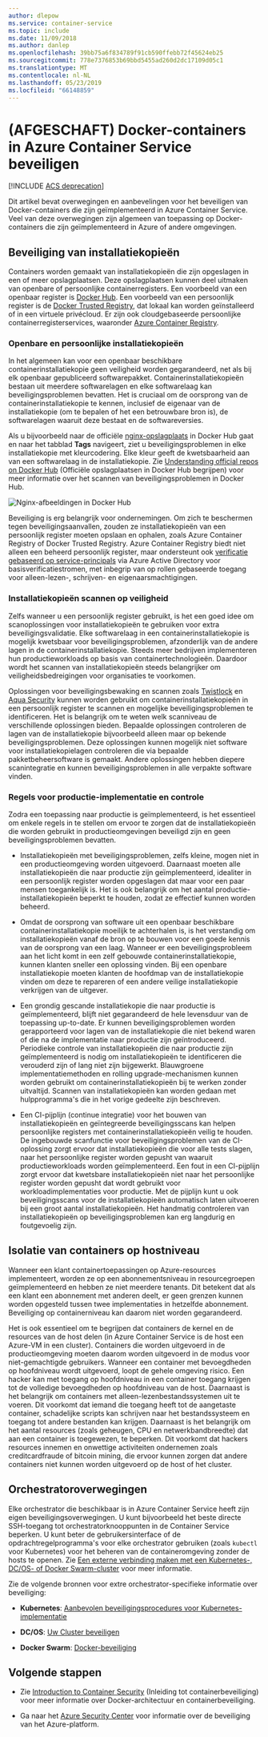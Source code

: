 ```yaml
---
author: dlepow
ms.service: container-service
ms.topic: include
ms.date: 11/09/2018
ms.author: danlep
ms.openlocfilehash: 39bb75a6f834789f91cb590ffebb72f45624eb25
ms.sourcegitcommit: 778e7376853b69bbd5455ad260d2dc17109d05c1
ms.translationtype: MT
ms.contentlocale: nl-NL
ms.lasthandoff: 05/23/2019
ms.locfileid: "66148859"
---
```

# <a name="deprecated-securing-docker-containers-in-azure-container-service"></a>(AFGESCHAFT) Docker-containers in Azure Container Service beveiligen

[!INCLUDE [ACS deprecation](container-service-deprecation.md)]

Dit artikel bevat overwegingen en aanbevelingen voor het beveiligen van Docker-containers die zijn geïmplementeerd in Azure Container Service. Veel van deze overwegingen zijn algemeen van toepassing op Docker-containers die zijn geïmplementeerd in Azure of andere omgevingen. 

## <a name="image-security"></a>Beveiliging van installatiekopieën

Containers worden gemaakt van installatiekopieën die zijn opgeslagen in een of meer opslagplaatsen. Deze opslagplaatsen kunnen deel uitmaken van openbare of persoonlijke containerregisters. Een voorbeeld van een openbaar register is [Docker Hub](https://hub.docker.com/). Een voorbeeld van een persoonlijk register is de [Docker Trusted Registry](https://docs.docker.com/datacenter/dtr/2.0/), dat lokaal kan worden geïnstalleerd of in een virtuele privécloud. Er zijn ook cloudgebaseerde persoonlijke containerregisterservices, waaronder [Azure Container Registry](../articles/container-registry/container-registry-intro.md).

### <a name="public-and-private-images"></a>Openbare en persoonlijke installatiekopieën
In het algemeen kan voor een openbaar beschikbare containerinstallatiekopie geen veiligheid worden gegarandeerd, net als bij elk openbaar gepubliceerd softwarepakket. Containerinstallatiekopieën bestaan uit meerdere softwarelagen en elke softwarelaag kan beveiligingsproblemen bevatten. Het is cruciaal om de oorsprong van de containerinstallatiekopie te kennen, inclusief de eigenaar van de installatiekopie (om te bepalen of het een betrouwbare bron is), de softwarelagen waaruit deze bestaat en de softwareversies. 

Als u bijvoorbeeld naar de officiële [nginx-opslagplaats](https://hub.docker.com/_/nginx/) in Docker Hub gaat en naar het tabblad **Tags** navigeert, ziet u beveiligingsproblemen in elke installatiekopie met kleurcodering. Elke kleur geeft de kwetsbaarheid aan van een softwarelaag in de installatiekopie. Zie [Understanding official repos on Docker Hub](https://blog.docker.com/2015/06/understanding-official-repos-docker-hub/) (Officiële opslagplaatsen in Docker Hub begrijpen) voor meer informatie over het scannen van beveiligingsproblemen in Docker Hub.

![Nginx-afbeeldingen in Docker Hub](./media/container-service-security/docker-hub-nginx.png)

Beveiliging is erg belangrijk voor ondernemingen. Om zich te beschermen tegen beveiligingsaanvallen, zouden ze installatiekopieën van een persoonlijk register moeten opslaan en ophalen, zoals Azure Container Registry of Docker Trusted Registry. Azure Container Registry biedt niet alleen een beheerd persoonlijk register, maar ondersteunt ook [verificatie gebaseerd op service-principals](../articles/container-registry/container-registry-authentication.md) via Azure Active Directory voor basisverificatiestromen, met inbegrip van op rollen gebaseerde toegang voor alleen-lezen-, schrijven- en eigenaarsmachtigingen.

### <a name="image-security-scanning"></a>Installatiekopieën scannen op veiligheid

Zelfs wanneer u een persoonlijk register gebruikt, is het een goed idee om scanoplossingen voor installatiekopieën te gebruiken voor extra beveiligingsvalidatie. Elke softwarelaag in een containerinstallatiekopie is mogelijk kwetsbaar voor beveiligingsproblemen, afzonderlijk van de andere lagen in de containerinstallatiekopie. Steeds meer bedrijven implementeren hun productieworkloads op basis van containertechnologieën. Daardoor wordt het scannen van installatiekopieën steeds belangrijker om veiligheidsbedreigingen voor organisaties te voorkomen. 

Oplossingen voor beveiligingsbewaking en scannen zoals [Twistlock](https://www.twistlock.com/2016/11/07/twistlock-supports-azure-container-registry) en [Aqua Security](http://blog.aquasec.com/image-vulnerability-scanning-in-azure-container-registry) kunnen worden gebruikt om containerinstallatiekopieën in een persoonlijk register te scannen en mogelijke beveiligingsproblemen te identificeren. Het is belangrijk om te weten welk scanniveau de verschillende oplossingen bieden. Bepaalde oplossingen controleren de lagen van de installatiekopie bijvoorbeeld alleen maar op bekende beveiligingsproblemen. Deze oplossingen kunnen mogelijk niet software voor installatiekopielagen controleren die via bepaalde pakketbeheersoftware is gemaakt. Andere oplossingen hebben diepere scanintegratie en kunnen beveiligingsproblemen in alle verpakte software vinden.

### <a name="production-deployment-rules-and-audit"></a>Regels voor productie-implementatie en controle
Zodra een toepassing naar productie is geïmplementeerd, is het essentieel om enkele regels in te stellen om ervoor te zorgen dat de installatiekopieën die worden gebruikt in productieomgevingen beveiligd zijn en geen beveiligingsproblemen bevatten.

* Installatiekopieën met beveiligingsproblemen, zelfs kleine, mogen niet in een productieomgeving worden uitgevoerd. Daarnaast moeten alle installatiekopieën die naar productie zijn geïmplementeerd, idealiter in een persoonlijk register worden opgeslagen dat maar voor een paar mensen toegankelijk is. Het is ook belangrijk om het aantal productie-installatiekopieën beperkt te houden, zodat ze effectief kunnen worden beheerd.

* Omdat de oorsprong van software uit een openbaar beschikbare containerinstallatiekopie moeilijk te achterhalen is, is het verstandig om installatiekopieën vanaf de bron op te bouwen voor een goede kennis van de oorsprong van een laag. Wanneer er een beveiligingsprobleem aan het licht komt in een zelf gebouwde containerinstallatiekopie, kunnen klanten sneller een oplossing vinden. Bij een openbare installatiekopie moeten klanten de hoofdmap van de installatiekopie vinden om deze te repareren of een andere veilige installatiekopie verkrijgen van de uitgever.

* Een grondig gescande installatiekopie die naar productie is geïmplementeerd, blijft niet gegarandeerd de hele levensduur van de toepassing up-to-date. Er kunnen beveiligingsproblemen worden gerapporteerd voor lagen van de installatiekopie die niet bekend waren of die na de implementatie naar productie zijn geïntroduceerd. Periodieke controle van installatiekopieën die naar productie zijn geïmplementeerd is nodig om installatiekopieën te identificeren die verouderd zijn of lang niet zijn bijgewerkt. Blauwgroene implementatiemethoden en rolling upgrade-mechanismen kunnen worden gebruikt om containerinstallatiekopieën bij te werken zonder uitvaltijd. Scannen van installatiekopieën kan worden gedaan met hulpprogramma's die in het vorige gedeelte zijn beschreven. 

* Een CI-pijplijn (continue integratie) voor het bouwen van installatiekopieën en geïntegreerde beveiligingsscans kan helpen persoonlijke registers met containerinstallatiekopieën veilig te houden. De ingebouwde scanfunctie voor beveiligingsproblemen van de CI-oplossing zorgt ervoor dat installatiekopieën die voor alle tests slagen, naar het persoonlijke register worden gepusht van waaruit productieworkloads worden geïmplementeerd. Een fout in een CI-pijplijn zorgt ervoor dat kwetsbare installatiekopieën niet naar het persoonlijke register worden gepusht dat wordt gebruikt voor workloadimplementaties voor productie. Met de pijplijn kunt u ook beveiligingsscans voor de installatiekopieën automatisch laten uitvoeren bij een groot aantal installatiekopieën. Het handmatig controleren van installatiekopieën op beveiligingsproblemen kan erg langdurig en foutgevoelig zijn.

## <a name="host-level-container-isolation"></a>Isolatie van containers op hostniveau
Wanneer een klant containertoepassingen op Azure-resources implementeert, worden ze op een abonnementsniveau in resourcegroepen geïmplementeerd en hebben ze niet meerdere tenants. Dit betekent dat als een klant een abonnement met anderen deelt, er geen grenzen kunnen worden opgesteld tussen twee implementaties in hetzelfde abonnement. Beveiliging op containerniveau kan daarom niet worden gegarandeerd. 

Het is ook essentieel om te begrijpen dat containers de kernel en de resources van de host delen (in Azure Container Service is de host een Azure-VM in een cluster). Containers die worden uitgevoerd in de productieomgeving moeten daarom worden uitgevoerd in de modus voor niet-gemachtigde gebruikers. Wanneer een container met bevoegdheden op hoofdniveau wordt uitgevoerd, loopt de gehele omgeving risico. Een hacker kan met toegang op hoofdniveau in een container toegang krijgen tot de volledige bevoegdheden op hoofdniveau van de host. Daarnaast is het belangrijk om containers met alleen-lezenbestandssystemen uit te voeren. Dit voorkomt dat iemand die toegang heeft tot de aangetaste container, schadelijke scripts kan schrijven naar het bestandssysteem en toegang tot andere bestanden kan krijgen. Daarnaast is het belangrijk om het aantal resources (zoals geheugen, CPU en netwerkbandbreedte) dat aan een container is toegewezen, te beperken. Dit voorkomt dat hackers resources innemen en onwettige activiteiten ondernemen zoals creditcardfraude of bitcoin mining, die ervoor kunnen zorgen dat andere containers niet kunnen worden uitgevoerd op de host of het cluster.

## <a name="orchestrator-considerations"></a>Orchestratoroverwegingen

Elke orchestrator die beschikbaar is in Azure Container Service heeft zijn eigen beveiligingsoverwegingen. U kunt bijvoorbeeld het beste directe SSH-toegang tot orchestratorknooppunten in de Container Service beperken. U kunt beter de gebruikersinterface of de opdrachtregelprogramma's voor elke orchestrator gebruiken (zoals `kubectl` voor Kubernetes) voor het beheren van de containeromgeving zonder de hosts te openen. Zie [Een externe verbinding maken met een Kubernetes-, DC/OS- of Docker Swarm-cluster](../articles/container-service/kubernetes/container-service-connect.md) voor meer informatie.

Zie de volgende bronnen voor extre orchestrator-specifieke informatie over beveiliging:

* **Kubernetes**: [Aanbevolen beveiligingsprocedures voor Kubernetes-implementatie](https://kubernetes.io/blog/2016/08/security-best-practices-kubernetes-deployment/)

* **DC/OS**: [Uw Cluster beveiligen](http://docs.mesosphere.com/1.12/administering-clusters/securing-your-cluster)

* **Docker Swarm**: [Docker-beveiliging](https://www.docker.com/docker-security)

## <a name="next-steps"></a>Volgende stappen

* Zie [Introduction to Container Security](https://www.docker.com/sites/default/files/WP_IntrotoContainerSecurity_08.19.2016.pdf) (Inleiding tot containerbeveiliging) voor meer informatie over Docker-architectuur en containerbeveiliging.

* Ga naar het [Azure Security Center](https://www.microsoft.com/en-us/trustcenter/cloudservices/azure) voor informatie over de beveiliging van het Azure-platform.

